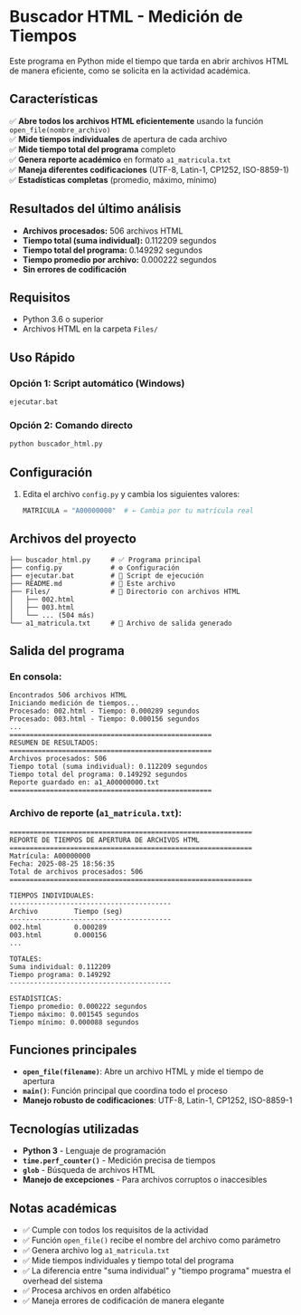 # Buscador HTML - Medición de Tiempos

Este programa en Python mide el tiempo que tarda en abrir archivos HTML de manera eficiente, como se solicita en la actividad académica.

## Características

✅ **Abre todos los archivos HTML eficientemente** usando la función `open_file(nombre_archivo)`  
✅ **Mide tiempos individuales** de apertura de cada archivo  
✅ **Mide tiempo total del programa** completo  
✅ **Genera reporte académico** en formato `a1_matricula.txt`  
✅ **Maneja diferentes codificaciones** (UTF-8, Latin-1, CP1252, ISO-8859-1)  
✅ **Estadísticas completas** (promedio, máximo, mínimo)  

## Resultados del último análisis

- **Archivos procesados:** 506 archivos HTML
- **Tiempo total (suma individual):** 0.112209 segundos
- **Tiempo total del programa:** 0.149292 segundos
- **Tiempo promedio por archivo:** 0.000222 segundos
- **Sin errores de codificación**

## Requisitos
- Python 3.6 o superior
- Archivos HTML en la carpeta `Files/`

## Uso Rápido

### Opción 1: Script automático (Windows)
```cmd
ejecutar.bat
```

### Opción 2: Comando directo
```cmd
python buscador_html.py
```

## Configuración

1. Edita el archivo `config.py` y cambia los siguientes valores:
   ```python
   MATRICULA = "A00000000"  # ← Cambia por tu matrícula real
   ```

## Archivos del proyecto

```
├── buscador_html.py     # ✅ Programa principal
├── config.py            # ⚙️ Configuración
├── ejecutar.bat         # 🚀 Script de ejecución
├── README.md            # 📖 Este archivo
├── Files/               # 📁 Directorio con archivos HTML
│   ├── 002.html
│   ├── 003.html
│   └── ... (504 más)
└── a1_matricula.txt     # 📄 Archivo de salida generado
```

## Salida del programa

### En consola:
```
Encontrados 506 archivos HTML
Iniciando medición de tiempos...
Procesado: 002.html - Tiempo: 0.000289 segundos
Procesado: 003.html - Tiempo: 0.000156 segundos
...
==================================================
RESUMEN DE RESULTADOS:
==================================================
Archivos procesados: 506
Tiempo total (suma individual): 0.112209 segundos
Tiempo total del programa: 0.149292 segundos
Reporte guardado en: a1_A00000000.txt
==================================================
```

### Archivo de reporte (`a1_matricula.txt`):
```
============================================================
REPORTE DE TIEMPOS DE APERTURA DE ARCHIVOS HTML
============================================================
Matrícula: A00000000
Fecha: 2025-08-25 18:56:35
Total de archivos procesados: 506
============================================================

TIEMPOS INDIVIDUALES:
----------------------------------------
Archivo         Tiempo (seg)   
----------------------------------------
002.html        0.000289       
003.html        0.000156       
...

TOTALES:       
Suma individual: 0.112209       
Tiempo programa: 0.149292       
----------------------------------------

ESTADÍSTICAS:
Tiempo promedio: 0.000222 segundos
Tiempo máximo: 0.001545 segundos
Tiempo mínimo: 0.000088 segundos
```

## Funciones principales

- **`open_file(filename)`**: Abre un archivo HTML y mide el tiempo de apertura
- **`main()`**: Función principal que coordina todo el proceso
- **Manejo robusto de codificaciones**: UTF-8, Latin-1, CP1252, ISO-8859-1

## Tecnologías utilizadas

- **Python 3** - Lenguaje de programación
- **`time.perf_counter()`** - Medición precisa de tiempos
- **`glob`** - Búsqueda de archivos HTML
- **Manejo de excepciones** - Para archivos corruptos o inaccesibles

## Notas académicas

- ✅ Cumple con todos los requisitos de la actividad
- ✅ Función `open_file()` recibe el nombre del archivo como parámetro  
- ✅ Genera archivo log `a1_matricula.txt`
- ✅ Mide tiempos individuales y tiempo total del programa
- ✅ La diferencia entre "suma individual" y "tiempo programa" muestra el overhead del sistema
- ✅ Procesa archivos en orden alfabético
- ✅ Maneja errores de codificación de manera elegante
